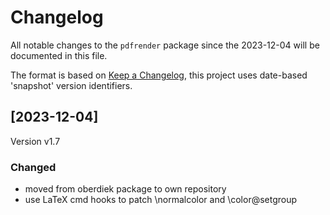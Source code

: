 # Changelog
All notable changes to the `pdfrender` package since the 
2023-12-04 will be documented in this file.

The format is based on [Keep a Changelog](https://keepachangelog.com/en/1.0.0/),
this project uses date-based 'snapshot' version identifiers.

## [2023-12-04]

Version v1.7

### Changed
 - moved from oberdiek package to own repository
 - use LaTeX cmd hooks to patch \normalcolor and \color@setgroup
